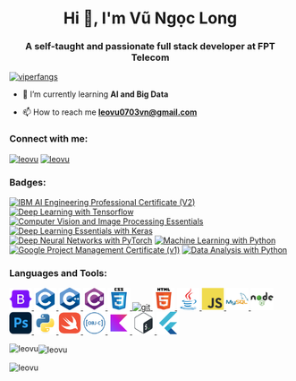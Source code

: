 <h1 align="center">Hi 👋, I'm Vũ Ngọc Long</h1>
<h3 align="center">A self-taught and passionate full stack developer at FPT Telecom</h3>

<p align="left"> <a href="https://github.com/ryo-ma/github-profile-trophy"><img src="https://github-profile-trophy.vercel.app/?username=leovu" alt="viperfangs" /></a> </p>

- 🌱 I’m currently learning **AI and Big Data**

- 📫 How to reach me **leovu0703vn@gmail.com**

<h3 align="left">Connect with me:</h3>
<p align="left">
<a href="https://www.facebook.com/long.n.vu.9/" target="blank"><img align="center" src="https://raw.githubusercontent.com/rahuldkjain/github-profile-readme-generator/master/src/images/icons/Social/facebook.svg" alt="leovu" height="30" width="40" /></a>
<a href="https://www.linkedin.com/in/v%C5%A9-ng%E1%BB%8Dc-long-379303173/" target="blank"><img align="center" src="https://raw.githubusercontent.com/rahuldkjain/github-profile-readme-generator/master/src/images/icons/Social/linked-in-alt.svg" alt="leovu" height="30" width="40" /></a>
</p>

<h3 align="left">Badges:</h3>

<!--START_SECTION:badges-->
[![IBM AI Engineering Professional Certificate (V2)](https://images.credly.com/size/50x50/images/e6f51001-ef22-4ad5-91e4-f9d577fe5a2e/blob)](http://www.credly.com/badges/1fee3221-2b2c-41bb-bb3b-fc2e6e81c061 "IBM AI Engineering Professional Certificate (V2)")
[![Deep Learning with Tensorflow](https://images.credly.com/size/50x50/images/61d40b7e-46df-4f8a-ac27-cb8520d8c15e/image.png)](http://www.credly.com/badges/029e55fe-1a94-4674-842b-58086002ff10 "Deep Learning with Tensorflow")
[![Computer Vision and Image Processing Essentials](https://images.credly.com/size/50x50/images/030dff43-c0f1-4328-83d3-31e3124ca068/image.png)](http://www.credly.com/badges/e6e81fb0-ed1d-4852-83d6-ef3438c94ad3 "Computer Vision and Image Processing Essentials")
[![Deep Learning Essentials with Keras](https://images.credly.com/size/50x50/images/91de936a-1322-446d-9ea6-949d78c57428/image.png)](http://www.credly.com/badges/5b6ad011-2113-49a6-b283-3097fecd1eb6 "Deep Learning Essentials with Keras")
[![Deep Neural Networks with PyTorch](https://images.credly.com/size/50x50/images/3551a56d-e006-4e63-be6d-6842d2d53cfa/image.png)](http://www.credly.com/badges/b5b1bd5b-5bff-4732-bc61-49e6d386cc4e "Deep Neural Networks with PyTorch")
[![Machine Learning with Python](https://images.credly.com/size/50x50/images/f283df3d-1780-4c2d-947d-fc80eae0953b/image.png)](http://www.credly.com/badges/5ccdadfc-245b-4cb8-aa37-90bdd411baed "Machine Learning with Python")
[![Google Project Management Certificate (v1)](https://images.credly.com/size/50x50/images/771cff46-3573-4d12-bfd8-528745f00957/GCC_badge_PGM_1000x1000.png)](http://www.credly.com/badges/a4dc9c6e-0d08-4c9c-9617-6e0f7d77bbb6 "Google Project Management Certificate (v1)")
[![Data Analysis with Python](https://images.credly.com/size/50x50/images/950038fc-2519-4f79-8827-f71caf0f5095/image.png)](http://www.credly.com/badges/bf101914-f2fa-4f94-8c55-2523bf24f07e "Data Analysis with Python")
<!--END_SECTION:badges-->

<h3 align="left">Languages and Tools:</h3>

<p align="left">
    <a href="https://getbootstrap.com" target="_blank" rel="noreferrer"> <img src="https://raw.githubusercontent.com/devicons/devicon/master/icons/bootstrap/bootstrap-original.svg" alt="bootstrap" width="40" height="40" /> </a>
    <a href="https://www.cprogramming.com/" target="_blank" rel="noreferrer"> <img src="https://raw.githubusercontent.com/devicons/devicon/master/icons/c/c-original.svg" alt="c" width="40" height="40" /> </a>
    <a href="https://www.w3schools.com/cpp/" target="_blank" rel="noreferrer"> <img src="https://raw.githubusercontent.com/devicons/devicon/master/icons/cplusplus/cplusplus-original.svg" alt="cplusplus" width="40" height="40" /> </a>
    <a href="https://www.w3schools.com/cs/" target="_blank" rel="noreferrer"> <img src="https://raw.githubusercontent.com/devicons/devicon/master/icons/csharp/csharp-original.svg" alt="csharp" width="40" height="40" /> </a>
    <a href="https://www.w3schools.com/css/" target="_blank" rel="noreferrer"> <img src="https://raw.githubusercontent.com/devicons/devicon/master/icons/css3/css3-original-wordmark.svg" alt="css3" width="40" height="40" /> </a>
    <a href="https://git-scm.com/" target="_blank" rel="noreferrer"> <img src="https://www.vectorlogo.zone/logos/git-scm/git-scm-icon.svg" alt="git" width="40" height="40" /> </a>
    <a href="https://www.w3.org/html/" target="_blank" rel="noreferrer"> <img src="https://raw.githubusercontent.com/devicons/devicon/master/icons/html5/html5-original-wordmark.svg" alt="html5" width="40" height="40" /> </a>
    <a href="https://www.java.com" target="_blank" rel="noreferrer"> <img src="https://raw.githubusercontent.com/devicons/devicon/master/icons/java/java-original.svg" alt="java" width="40" height="40" /> </a>
    <a href="https://developer.mozilla.org/en-US/docs/Web/JavaScript" target="_blank" rel="noreferrer"> <img src="https://raw.githubusercontent.com/devicons/devicon/master/icons/javascript/javascript-original.svg" alt="javascript" width="40" height="40" /> </a>
    <a href="https://www.mysql.com/" target="_blank" rel="noreferrer"> <img src="https://raw.githubusercontent.com/devicons/devicon/master/icons/mysql/mysql-original-wordmark.svg" alt="mysql" width="40" height="40" /> </a>
    <a href="https://nodejs.org" target="_blank" rel="noreferrer"> <img src="https://raw.githubusercontent.com/devicons/devicon/master/icons/nodejs/nodejs-original-wordmark.svg" alt="nodejs" width="40" height="40" /> </a>
    <a href="https://www.photoshop.com/en" target="_blank" rel="noreferrer"> <img src="https://raw.githubusercontent.com/devicons/devicon/master/icons/photoshop/photoshop-original.svg" alt="photoshop" width="40" height="40" /> </a>
    <a href="https://www.python.org" target="_blank" rel="noreferrer"> <img src="https://raw.githubusercontent.com/devicons/devicon/master/icons/python/python-original.svg" alt="python" width="40" height="40" /> </a>
    <a href="https://www.swift.org" target="_blank" rel="noreferrer"> <img src="https://raw.githubusercontent.com/devicons/devicon/master/icons/swift/swift-original.svg" alt="swift" width="40" height="40" /> </a>
    <a href="https://developer.apple.com/library/archive/documentation/Cocoa/Conceptual/ObjectiveC/Introduction/introObjectiveC.html" target="_blank" rel="noreferrer"> <img src="https://raw.githubusercontent.com/devicons/devicon/master/icons/objectivec/objectivec-plain.svg" alt="objectivec" width="40" height="40" /> </a>
    <a href="https://kotlinlang.org/" target="_blank" rel="noreferrer"> <img src="https://raw.githubusercontent.com/devicons/devicon/master/icons/kotlin/kotlin-original.svg" alt="kotlin" width="40" height="40" /> </a>
    <a href="https://www.gnu.org/software/bash/" target="_blank" rel="noreferrer"> <img src="https://raw.githubusercontent.com/devicons/devicon/master/icons/bash/bash-original.svg" alt="bash" width="40" height="40"/> </a>
    <a href="https://flutter.dev/" target="_blank" rel="noreferrer"> <img src="https://raw.githubusercontent.com/devicons/devicon/master/icons/flutter/flutter-original.svg" alt="flutter" width="40" height="40"/> </a>
</p>

<p><img align="left" src="https://github-readme-stats.vercel.app/api/top-langs?username=leovu&show_icons=true&locale=en&layout=compact" alt="leovu" /></p>

<p> </p>

<p><img align="center" src="https://github-readme-stats.vercel.app/api?username=leovu&show_icons=true&locale=en" alt="leovu" /></p>

<p><img align="center" src="https://github-readme-streak-stats.herokuapp.com/?user=leovu&" alt="leovu" /></p>
